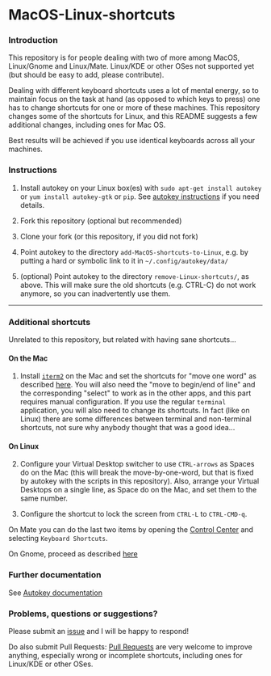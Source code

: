 # MacOS-Linux-shortcuts

### Introduction

This repository is for people dealing with two of more among MacOS, Linux/Gnome and Linux/Mate.
Linux/KDE or other OSes not supported yet (but should be easy to add, please contribute).

Dealing with different keyboard shortcuts uses a lot of mental energy, so to maintain focus on
the task at hand (as opposed to which keys to press) one has to change shortcuts for one or
more of these machines. This repository changes some of the
shortcuts for Linux, and this README suggests a few additional changes, including ones for Mac OS.

Best results will be achieved if you use identical keyboards across all your machines.

### Instructions

1. Install autokey on your Linux box(es) with `sudo apt-get install autokey` or `yum install autokey-gtk` or `pip`.
See [autokey instructions](https://github.com/autokey/autokey/wiki/Installing) if you need details.

2. Fork this repository (optional but recommended)

3. Clone your fork (or this repository, if you did not fork)

4. Point autokey to the directory `add-MacOS-shortcuts-to-Linux`, e.g. by putting a hard or symbolic link
to it in `~/.config/autokey/data/`

6. (optional) Point autokey to the directory `remove-Linux-shortcuts/`, as above. This will make sure
the old shortcuts (e.g. CTRL-C) do not work anymore, so you can inadvertently use them.

---

### Additional shortcuts

Unrelated to this repository, but related with having sane shortcuts...

#### On the Mac

1. Install [`iterm2`](https://www.iterm2.com/) on the Mac and set the
shortcuts for "move one word" as described 
[here](https://apple.stackexchange.com/questions/154292/iterm-going-one-word-backwards-and-forwards/293988#293988).
You will also need the "move to begin/end of line" and
the corresponding "select" to work as in the other apps, and
this part requires manual configuration. If you use the regular
`terminal` application, you will also need to change its shortcuts. In fact (like on Linux) there are some differences
between terminal and non-terminal shortcuts, not sure why anybody thought that was a good idea...

#### On Linux

2. Configure your Virtual Desktop switcher to use `CTRL-arrows` as Spaces do on the Mac
(this will break the move-by-one-word, but that is fixed by autokey with the scripts in this repository).
Also, arrange your Virtual Desktops on a single line, as Space do on the Mac, and set them to the same number.

3. Configure the shortcut to lock the screen from `CTRL-L` to `CTRL-CMD-q`.

On Mate you can do the last two items by opening the
[Control Center](https://screenshots.debian.net/package/mate-control-center) and selecting `Keyboard Shortcuts`.

On Gnome, proceed as described [here](https://help.gnome.org/users/gnome-help/stable/keyboard-shortcuts-set.html)


### Further documentation

See [Autokey documentation](https://github.com/autokey/autokey/wiki/Scripting)

### Problems, questions or suggestions?

Please submit an [issue](https://github.com/davidedelvento/MacOS-Linux-shortcuts/issues) and I will be happy to respond!

Do also submit Pull Requests:
[Pull Requests](https://help.github.com/en/articles/creating-a-pull-request-from-a-fork) are very welcome
to improve anything, especially wrong or incomplete shortcuts, including ones for Linux/KDE or other OSes.


